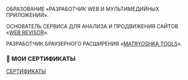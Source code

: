 ОБРАЗОВАНИЕ «РАЗРАБОТЧИК WEB И МУЛЬТИМЕДИЙНЫХ ПРИЛОЖЕНИЙ».<br>

ОСНОВАТЕЛЬ СЕРВИСА ДЛЯ АНАЛИЗА И ПРОДВИЖЕНИЯ САЙТОВ «[WEB REVISOR](https://webrevisor.com/)».<br>

РАЗРАБОТЧИК БРАУЗЕРНОГО РАСШИРЕНИЯ «[MATRYOSHKA TOOLS](https://github.com/apps/matryoshka-tools)».

### 📑 МОИ СЕРТИФИКАТЫ
<p>
   <a href="https://github.com/osipovtwelve/osipovtwelve/tree/master/Certificates">
      СЕРТИФИКАТЫ
   </a>
</p>